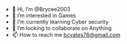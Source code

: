 - 👋 Hi, I’m @Brycee2003
- 👀 I’m interested in Games
- 🌱 I’m currently learning Cyber security
- 💞️ I’m looking to collaborate on Anything
- 📫 How to reach me bcyates76@gmail.com

<!---
Brycee2003/Brycee2003 is a ✨ special ✨ repository because its `README.md` (this file) appears on your GitHub profile.
You can click the Preview link to take a look at your changes.
--->
